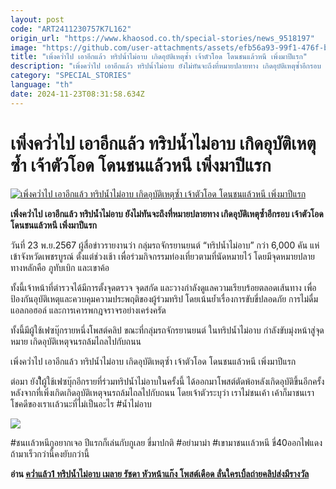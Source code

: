 ```yaml
---
layout: post
code: "ART2411230757K7L162"
origin_url: "https://www.khaosod.co.th/special-stories/news_9518197"
image: "https://github.com/user-attachments/assets/efb56a93-99f1-476f-be28-ecf598ad9fb4"
title: "เพิ่งคว่ำไป เอาอีกแล้ว ทริปน้ำไม่อาบ เกิดอุบัติเหตุซ้ำ เจ้าตัวโอด โดนชนแล้วหนี เพิ่งมาปีแรก"
description: "เพิ่งคว่ำไป เอาอีกแล้ว ทริปน้ำไม่อาบ ยังไม่ทันจะถึงที่หมายปลายทาง เกิดอุบัติเหตุซ้ำอีกรอบ เจ้าตัวโอด โดนชนแล้วหนี เพิ่งมาปีแรก "
category: "SPECIAL_STORIES"
language: "th"
date: 2024-11-23T08:31:58.634Z
---
```


# เพิ่งคว่ำไป เอาอีกแล้ว ทริปน้ำไม่อาบ เกิดอุบัติเหตุซ้ำ เจ้าตัวโอด โดนชนแล้วหนี เพิ่งมาปีแรก

[![เพิ่งคว่ำไป เอาอีกแล้ว ทริปน้ำไม่อาบ เกิดอุบัติเหตุซ้ำ เจ้าตัวโอด โดนชนแล้วหนี เพิ่งมาปีแรก](https://www.khaosod.co.th/wpapp/uploads/2024/11/nam3.jpg "เพิ่งคว่ำไป เอาอีกแล้ว ทริปน้ำไม่อาบ เกิดอุบัติเหตุซ้ำ เจ้าตัวโอด โดนชนแล้วหนี เพิ่งมาปีแรก")](https://www.khaosod.co.th/wpapp/uploads/2024/11/nam3.jpg)

**เพิ่งคว่ำไป เอาอีกแล้ว ทริปน้ำไม่อาบ ยังไม่ทันจะถึงที่หมายปลายทาง เกิดอุบัติเหตุซ้ำอีกรอบ เจ้าตัวโอด โดนชนแล้วหนี เพิ่งมาปีแรก**

วันที่ 23 พ.ย.2567 ผู้สื่อข่าวรายงานว่า กลุ่มรถจักรยานยนต์ “ทริปน้ำไม่อาบ” กว่า 6,000 คัน แห่เข้าจังหวัดเพชรบูรณ์ ตั้งแต่ช่วงเช้า เพื่อร่วมกิจกรรมท่องเที่ยวตามที่นัดหมายไว้ โดยมีจุดหมายปลายทางหลักคือ ภูทับเบิก และเขาค้อ

ทั้งนี้เจ้าหน้าที่ตำรวจได้มีการตั้งจุดตรวจ จุดสกัด และวางกำลังดูแลความเรียบร้อยตลอดเส้นทาง เพื่อป้องกันอุบัติเหตุและควบคุมความประพฤติของผู้ร่วมทริป โดยเน้นย้ำเรื่องการขับขี่ปลอดภัย การไม่ดื่มแอลกอฮอล์ และการเคารพกฎจราจรอย่างเคร่งครัด

ทั้งนี้มีผู้ใช้เฟซบุ๊กรายหนึ่งโพสต์คลิป ขณะที่กลุ่มรถจักรยานยนต์ ในทริปน้ำไม่อาบ กำลังขับมุ่งหน้าสู่จุดหมาย เกิดอุบัติเหตุจนรถล้มไถลไปกับถนน

เพิ่งคว่ำไป เอาอีกแล้ว ทริปน้ำไม่อาบ เกิดอุบัติเหตุซ้ำ เจ้าตัวโอด โดนชนแล้วหนี เพิ่งมาปีแรก

ต่อมา ยังใีผู้ใช้เฟซบุ๊กอีกรายที่ร่วมทริปน้ำไม่อาบในครั้งนี้ ได้ออกมาโพสต์ตัดพ้อหลังเกิดอุบัติขึ้นอีกครั้ง หลังจากที่เพิ่งเกิดเกิดอุบัติเหตุจนรถล้มไถลไปกับถนน โดยเจ้าตัวระบุว่า เราไม่ชนเค้า เค้าก็มาชนเรา โชคดีของเราเเล้วนะที่ไม่เป็นอะไร #น้ำไม่อาบ

[![](https://www.khaosod.co.th/wpapp/uploads/2024/11/nam.jpg)](https://www.khaosod.co.th/wpapp/uploads/2024/11/nam.jpg)

#ชนเเล้วหนีกูอยากเจอ ปีแรกก็เล่นกับกูเลย ขี่มาปกติ #อย่ามาม่า #เขามาชนเเล้วหนี ขี่40ออกไฟแดง ถ้ามาเร็วกว่านี้คงยับกว่านี้

**อ่าน [คว่ำแล้ว1 ทริปน้ำไม่อาบ เมลาย รัชดา หัวหน้าแก๊ง โพสต์เดือด ลั่นใครเบิ้ลถ่ายคลิปส่งมีรางวัล](https://www.khaosod.co.th/special-stories/news_9518043)**